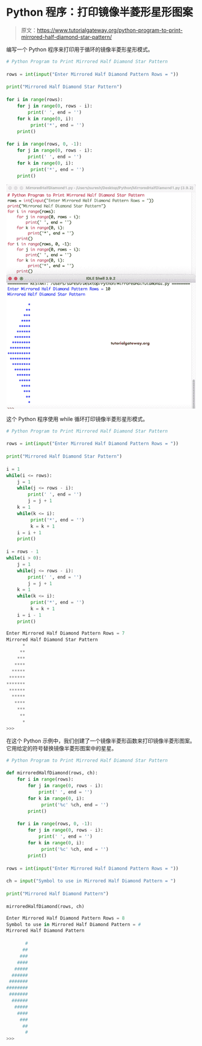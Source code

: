 # Python 程序：打印镜像半菱形星形图案

> 原文：<https://www.tutorialgateway.org/python-program-to-print-mirrored-half-diamond-star-pattern/>

编写一个 Python 程序来打印用于循环的镜像半菱形星形模式。

```py
# Python Program to Print Mirrored Half Diamond Star Pattern

rows = int(input("Enter Mirrored Half Diamond Pattern Rows = "))

print("Mirrored Half Diamond Star Pattern") 

for i in range(rows):
    for j in range(0, rows - i):
        print(' ', end = '')
    for k in range(0, i):
         print('*', end = '')
    print()

for i in range(rows, 0, -1):
    for j in range(0, rows - i):
        print(' ', end = '')
    for k in range(0, i):
         print('*', end = '')
    print()
```

![Python Program to Print Mirrored Half Diamond Star Pattern 1](img/313194d4efdedfd486324c67ac220ebc.png)

这个 Python 程序使用 while 循环打印镜像半菱形星形模式。

```py
# Python Program to Print Mirrored Half Diamond Star Pattern

rows = int(input("Enter Mirrored Half Diamond Pattern Rows = "))

print("Mirrored Half Diamond Star Pattern") 

i = 1
while(i <= rows):
    j = 1
    while(j <= rows - i):
        print(' ', end = '')
        j = j + 1
    k = 1
    while(k <= i):
         print('*', end = '')
         k = k + 1
    i = i + 1
    print()

i = rows - 1
while(i > 0):
    j = 1
    while(j <= rows - i):
        print(' ', end = '')
        j = j + 1
    k = 1
    while(k <= i):
         print('*', end = '')
         k = k + 1
    i = i - 1
    print()
```

```py
Enter Mirrored Half Diamond Pattern Rows = 7
Mirrored Half Diamond Star Pattern
      *
     **
    ***
   ****
  *****
 ******
*******
 ******
  *****
   ****
    ***
     **
      *
>>> 
```

在这个 Python 示例中，我们创建了一个镜像半菱形函数来打印镜像半菱形图案。它用给定的符号替换镜像半菱形图案中的星星。

```py
# Python Program to Print Mirrored Half Diamond Star Pattern

def mirroredHalfDiamond(rows, ch):
    for i in range(rows):
        for j in range(0, rows - i):
            print(' ', end = '')
        for k in range(0, i):
             print('%c' %ch, end = '')
        print()

    for i in range(rows, 0, -1):
        for j in range(0, rows - i):
            print(' ', end = '')
        for k in range(0, i):
             print('%c' %ch, end = '')
        print()

rows = int(input("Enter Mirrored Half Diamond Pattern Rows = "))

ch = input("Symbol to use in Mirrored Half Diamond Pattern = ")

print("Mirrored Half Diamond Pattern") 

mirroredHalfDiamond(rows, ch)
```

```py
Enter Mirrored Half Diamond Pattern Rows = 8
Symbol to use in Mirrored Half Diamond Pattern = #
Mirrored Half Diamond Pattern

       #
      ##
     ###
    ####
   #####
  ######
 #######
########
 #######
  ######
   #####
    ####
     ###
      ##
       #
>>> 
```